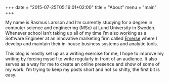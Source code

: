 +++
date = "2015-07-25T05:16:01+02:00"
title = "About"
menu = "main"
+++

My name is Rasmus Larsson and I’m currently studying for a degree in computer science and engineering (MSc) at Lund University in Sweden. Whenever school isn’t taking up all of my time I’m also working as a Software Engineer at an innovative marketing firm called [Emerse](http://www.emerse.com/) where I develop and maintain their in-house business systems and analytic tools.

This blog is mostly set up as a writing exercise for me, I hope to improve my writing by forcing myself to write regularly in front of an audience. It also serves as a way for me to create an online presence and show of some of my work. I’m trying to keep my posts short and not so shitty, the first bit is easy.
